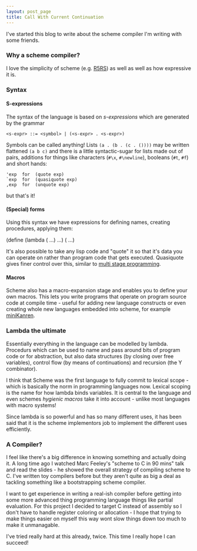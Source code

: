 ```yaml
---
layout: post_page
title: Call With Current Continuation
---
```


I've started this blog to write about the scheme compiler I'm writing with some friends.

### Why a scheme compiler?

I love the simplicity of scheme (e.g. [R5RS](http://www.schemers.org/Documents/Standards/R5RS/)) as well as well as how expressive it is.


### Syntax

#### S-expressions

The syntax of the language is based on _s-expressions_ which are generated by the grammar

    <s-expr> ::= <symbol> | (<s-expr> . <s-expr>)

Symbols can be called anything! Lists `(a . (b . (c . ())))` may be written flattened `(a b c)` and there is a little syntactic-sugar for lists made out of pairs, additions for things like characters (`#\x`, `#\newline`), booleans (`#t`, `#f`) and short hands:

    'exp  for  (quote exp)
    `exp  for  (quasiquote exp)
    ,exp  for  (unquote exp)

but that's it!


#### (Special) forms

Using this syntax we have expressions for defining names, creating procedures, applying them:

   (define <name> <value>
   (lambda (<arg> ...) <body> ...)
   (<function> <arg> ...)

It's also possible to take any lisp code and "quote" it so that it's data you can operate on rather than program code that gets executed. Quasiquote gives finer control over this, similar to [multi stage programming](http://okmij.org/ftp/ML/MetaOCaml.html#using).


#### Macros

Scheme also has a macro-expansion stage and enables you to define your own macros. This lets you write programs that operate on program source code at compile time - useful for adding new language constructs or even creating whole new languages embedded into scheme, for example [miniKanren](http://http://minikanren.org/).


### Lambda the ultimate

Essentially everything in the language can be modelled by lambda. Procedurs which can be used to name and pass around bits of program code or for abstraction, but also data structures (by closing over free variables), control flow (by means of continuations) and recursion (the Y combinator).

I think that Scheme was the first language to fully commit to lexical scope - which is basically the norm in programming languages now. Lexical scoping is the name for how lambda binds variables. It is central to the language
and even schemes _hygienic macros_ take it into account - unlike most languages with macro systems!

Since lambda is so powerful and has so many different uses, it has been said that it is the scheme implementors job to implement the different uses efficiently.


### A Compiler?

I feel like there's a big difference in knowing something and actually doing it. A long time ago I watched Marc Feeley's "scheme to C in 90 mins" talk and read the slides - he showed the overall strategy of compiling scheme to C. I've written toy compilers before but they aren't quite as big a deal as tackling something like a bootstrapping scheme compiler.

I want to get experience in writing a real-ish compiler before getting into some more advanced thing programming language things like partial evaluation. For this project I decided to target C instead of assembly so I don't have to handle register coloring or allocation - I hope that trying to make things easier on myself this way wont slow things down too much to make it unmanagable.

I've tried really hard at this already, twice. This time I really hope I can succeed!

